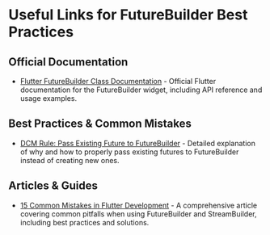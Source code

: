 # Useful Links for FutureBuilder Best Practices

## Official Documentation
- [Flutter FutureBuilder Class Documentation](https://api.flutter.dev/flutter/widgets/FutureBuilder-class.html) - Official Flutter documentation for the FutureBuilder widget, including API reference and usage examples.

## Best Practices & Common Mistakes
- [DCM Rule: Pass Existing Future to FutureBuilder](https://dcm.dev/docs/rules/flutter/pass-existing-future-to-future-builder/) - Detailed explanation of why and how to properly pass existing futures to FutureBuilder instead of creating new ones.

## Articles & Guides
- [15 Common Mistakes in Flutter Development](https://dcm.dev/blog/2025/03/24/fifteen-common-mistakes-flutter-dart-development/#abusing-futurebuilder--streambuilder) - A comprehensive article covering common pitfalls when using FutureBuilder and StreamBuilder, including best practices and solutions.
